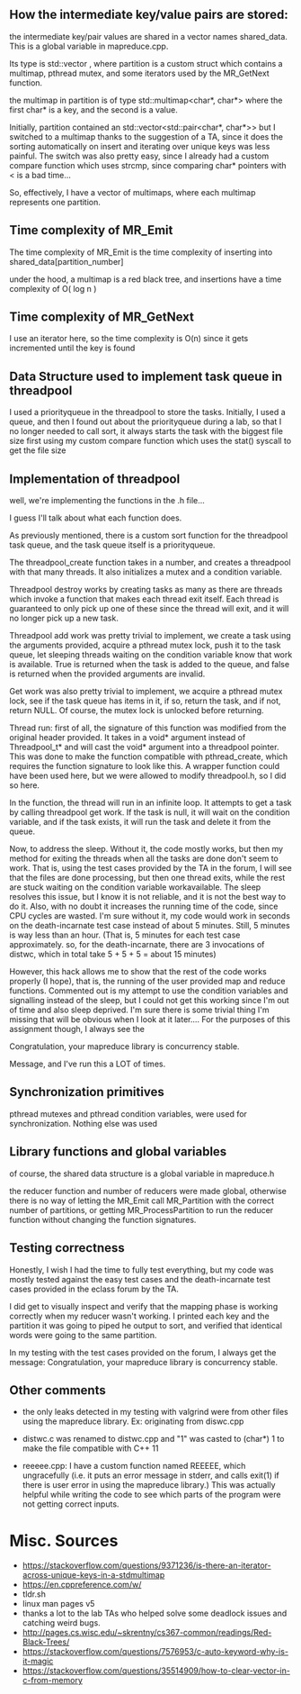 ## How the intermediate key/value pairs are stored:
the intermediate key/pair values are shared in a vector names shared_data.
This is a global variable in mapreduce.cpp.

Its type is std::vector<partition>
, where partition is a custom struct which contains a multimap,
pthread mutex, and some iterators used by the MR_GetNext function.

the multimap in partition is of type
std::multimap<char*, char*>
where the first char* is a key, and the second is a value.

Initially, partition contained an std::vector<std::pair<char*, char*>>
but I switched to a multimap thanks to the suggestion of a TA,
since it does the sorting automatically on insert and iterating over unique
keys was less painful. The switch was also pretty easy, since I already
had a custom compare function which uses strcmp, since comparing
char* pointers with < is a bad time...

So, effectively, I have a vector of multimaps,
where each multimap represents one partition. 


## Time complexity of MR_Emit
The time complexity of MR_Emit is the time complexity of inserting
into shared_data[partition_number]

under the hood, a multimap is a red black tree, and insertions have a
time complexity of O( log n )

## Time complexity of MR_GetNext
I use an iterator here, so the time complexity is O(n) since it gets
incremented until the key is found

## Data Structure used to implement task queue in threadpool
I used a priorityqueue in the threadpool to store the tasks.
Initially, I used a queue, and then I found out about the priorityqueue
during a lab, so that I no longer needed to call sort, it always starts
the task with the biggest file size first using my custom compare function
which uses the stat() syscall to get the file size

## Implementation of threadpool
well, we're implementing the functions in the .h file...

I guess I'll talk about what each function does.

As previously mentioned, there is a custom sort function for the threadpool
task queue, and the task queue itself is a priorityqueue. 

The threadpool_create function takes in a number, and creates a threadpool
with that many threads. It also initializes a mutex and a condition variable.


Threadpool destroy works by creating tasks as many as there are threads 
which invoke a function that makes each thread exit itself. Each thread is
guaranteed to only pick up one of these since the thread will exit, and it will
no longer pick up a new task. 


Threadpool add work was pretty trivial to implement,
we create a task using the arguments provided,
acquire a pthread mutex lock,
push it to the task queue,
let sleeping threads waiting on the condition variable know that work is
available. True is returned when the task is added to the queue, 
and false is returned when the provided arguments are invalid. 

Get work was also pretty trivial to implement,
we acquire a pthread mutex lock,
see if the task queue has items in it, 
if so, return the task,
and if not, return NULL.
Of course, the mutex lock is unlocked before returning.

Thread run:
first of all, the signature of this function was modified from the original
header provided. It takes in a void* argument instead of Threadpool_t*
and will cast the void* argument into a threadpool pointer.
This was done to make the function compatible with pthread_create, which
requires the function signature to look like this. A wrapper function
could have been used here, but we were allowed to modify threadpool.h, so
I did so here. 

In the function, the thread will run in an infinite loop. It attempts to
get a task by calling threadpool get work. If the task is null, it will
wait on the condition variable, and if the task exists, it will run the task
and delete it from the queue. 


Now, to address the sleep. Without it, the code mostly works, but then
my method for exiting the threads when all the tasks are done don't seem to
work. That is, using the test cases provided by the TA in the forum,
I will see that the files are done processing, but then one thread exits,
while the rest are stuck waiting on the condition variable workavailable.
The sleep resolves this issue, but I know it is not reliable, and it is
not the best way to do it. Also, with no doubt it increases the running time
of the code, since CPU cycles are wasted. I'm sure without it, my code would
work in seconds on the death-incarnate test case instead of about 5 minutes.
Still, 5 minutes is way less than an hour.
(That is, 5 minutes for each test case approximately.
so, for the death-incarnate, there are 3 invocations of distwc, which
in total take 5 + 5 + 5 = about 15 minutes)

However, this hack allows me to show that the
rest of the code works properly (I hope), that is, the running of the
user provided map and reduce functions. Commented out is my attempt to
use the condition variables and signalling instead of the sleep, but I
could not get this working since I'm out of time and also sleep deprived.
I'm sure there is some trivial thing I'm missing that will be obvious when
I look at it later....
For the purposes of this assignment though, I always see the 

Congratulation, your mapreduce library is concurrency stable.

Message, and I've run this a LOT of times. 
## Synchronization primitives
pthread mutexes and 
pthread condition variables, 
were used for synchronization. 
Nothing else was used


## Library functions and global variables
of course, the shared data structure is a global variable in mapreduce.h

the reducer function and number of reducers were made global,
otherwise there is no way of letting the MR_Emit call MR_Partition with
the correct number of partitions, or getting MR_ProcessPartition to
run the reducer function without changing the function signatures. 



## Testing correctness
Honestly, I wish I had the time to fully test everything, but my code
was mostly tested against the easy test cases and the death-incarnate test
cases provided in the eclass forum by the TA. 

I did get to visually inspect and verify that the mapping phase is working
correctly when my reducer wasn't working. I printed each key and the
partition it was going to piped he output to sort, and verified that
identical words were going to the same partition. 

In my testing with the test cases provided on the forum,
I always get the message:
Congratulation, your mapreduce library is concurrency stable.

## Other comments
- the only leaks detected in my testing with valgrind were from other files
  using the mapreduce library. Ex: originating from diswc.cpp
- distwc.c was renamed to distwc.cpp and "1" was casted to (char*) 1 to make
  the file compatible with C++ 11

- reeeee.cpp: 
  I have a custom function named REEEEE, which ungracefully
  (i.e. it puts an error message in stderr, and calls exit(1)
  if there is user error in using the mapreduce library.)
  This was actually helpful while writing the code to see which parts
  of the program were not getting correct inputs. 


# Misc. Sources
- https://stackoverflow.com/questions/9371236/is-there-an-iterator-across-unique-keys-in-a-stdmultimap
- https://en.cppreference.com/w/
- tldr.sh
- linux man pages v5
- thanks a lot to the lab TAs who helped solve some deadlock issues and
  catching weird bugs. 
- http://pages.cs.wisc.edu/~skrentny/cs367-common/readings/Red-Black-Trees/
- https://stackoverflow.com/questions/7576953/c-auto-keyword-why-is-it-magic
- https://stackoverflow.com/questions/35514909/how-to-clear-vector-in-c-from-memory

